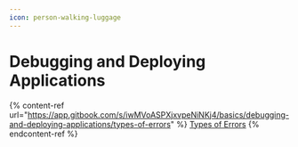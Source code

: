 ```yaml
---
icon: person-walking-luggage
---
```


# Debugging and Deploying Applications

{% content-ref url="https://app.gitbook.com/s/iwMVoASPXjxvpeNiNKj4/basics/debugging-and-deploying-applications/types-of-errors" %}
[Types of Errors](https://app.gitbook.com/s/iwMVoASPXjxvpeNiNKj4/basics/debugging-and-deploying-applications/types-of-errors)
{% endcontent-ref %}

